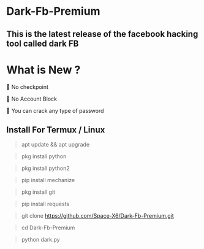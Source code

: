 # Dark-Fb-Premium
## This is the latest release of the facebook hacking tool called dark FB

# What is New ?
🔰 No checkpoint

🔰 No Account Block

🔰 You can crack any type of password

## Install For Termux / Linux

> apt update && apt upgrade

> pkg install python

> pkg install python2

> pip install mechanize

> pkg install git 

> pip install requests

> git clone https://github.com/Space-X6/Dark-Fb-Premium.git

> cd Dark-Fb-Premium

> python dark.py
